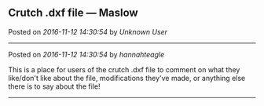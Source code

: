 ## Crutch .dxf file — Maslow
Posted on *2016-11-12 14:30:54* by *Unknown User*



---

Posted on *2016-11-12 14:30:54* by *hannahteagle*

This is a place for users of the crutch .dxf file to comment on what they like/don't like about the file, modifications they've made, or anything else there is to say about the file!

---

